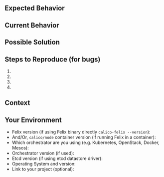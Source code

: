 <!--- Provide a general summary of the issue in the Title above -->

## Expected Behavior
<!--- If you're describing a bug, tell us what should happen -->
<!--- If you're suggesting a change/improvement, tell us how it should work -->

## Current Behavior
<!--- If describing a bug, tell us what happens instead of the expected behavior -->
<!--- If suggesting a change/improvement, explain the difference from current behavior -->

## Possible Solution
<!--- Not obligatory, but suggest a fix/reason/workaround for the bug, -->
<!--- or ideas how to implement the addition or change -->

## Steps to Reproduce (for bugs)
<!--- Provide a link to a live example, or an unambiguous set of steps to -->
<!--- reproduce this bug. Include code to reproduce, if relevant -->
1.
2.
3.
4.

## Context
<!--- How has this issue affected you? What are you trying to accomplish? -->
<!--- Providing context helps us come up with a solution that is most useful in the real world -->

## Your Environment
<!--- Include as many relevant details about the environment you experienced the bug in -->
* Felix version (if using Felix binary directly `calico-felix --version`):
* And/Or, `calico/node` container version (if running Felix in a container):
* Which orchestrator are you using (e.g. Kubernetes, OpenStack, Docker, Mesos):
* Orchestrator version (if used):
* Etcd version (if using etcd datastore driver):
* Operating System and version:
* Link to your project (optional):
